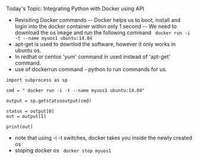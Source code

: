 Today's Topic: Integrating Python with Docker using API
- Revisiting Docker commands
-- Docker helps us to boot, install and login into the docker container within only 1 second
-- We need to download the os image and run the following command
` docker run -i -t --name myuos1 ubuntu:14.04`
- apt-get is used to downlod the software, however it only works in ubuntu os.
- In redhat or centos 'yum' command in used instead of 'apt-get' command.
- use of dockerrun command - python to run commands for us.

```
import subprocess as sp

cmd = " docker run -i -t --name myuos1 ubuntu:14.04"

output = sp.getstatusoutput(cmd)

status = output[0]
out = output[1]

print(out)
```

- note that using -i -t switches, docker takes you inside the newly created os
- stoping docker os
` docker stop myuos1`

